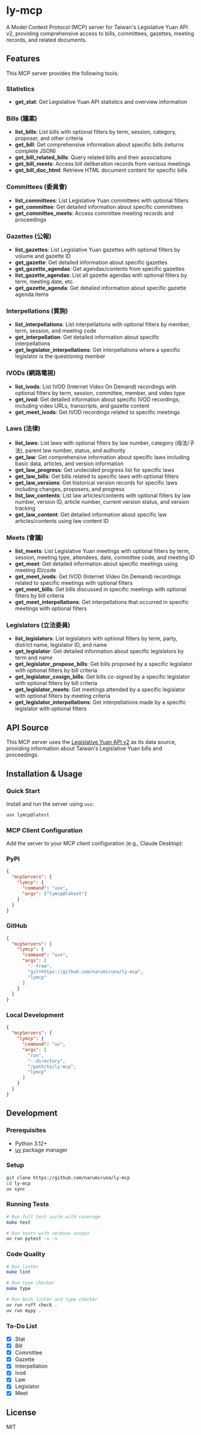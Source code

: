 # ly-mcp

A Model Context Protocol (MCP) server for Taiwan's Legislative Yuan API v2, providing comprehensive access to bills, committees, gazettes, meeting records, and related documents.

## Features

This MCP server provides the following tools:

### Statistics
- **get_stat**: Get Legislative Yuan API statistics and overview information

### Bills (議案)
- **list_bills**: List bills with optional filters by term, session, category, proposer, and other criteria
- **get_bill**: Get comprehensive information about specific bills (returns complete JSON)
- **get_bill_related_bills**: Query related bills and their associations
- **get_bill_meets**: Access bill deliberation records from various meetings
- **get_bill_doc_html**: Retrieve HTML document content for specific bills

### Committees (委員會)
- **list_committees**: List Legislative Yuan committees with optional filters
- **get_committee**: Get detailed information about specific committees
- **get_committee_meets**: Access committee meeting records and proceedings

### Gazettes (公報)
- **list_gazettes**: List Legislative Yuan gazettes with optional filters by volume and gazette ID
- **get_gazette**: Get detailed information about specific gazettes
- **get_gazette_agendas**: Get agendas/contents from specific gazettes
- **list_gazette_agendas**: List all gazette agendas with optional filters by term, meeting date, etc.
- **get_gazette_agenda**: Get detailed information about specific gazette agenda items

### Interpellations (質詢)
- **list_interpellations**: List interpellations with optional filters by member, term, session, and meeting code
- **get_interpellation**: Get detailed information about specific interpellations
- **get_legislator_interpellations**: Get interpellations where a specific legislator is the questioning member

### IVODs (網路電視)
- **list_ivods**: List IVOD (Internet Video On Demand) recordings with optional filters by term, session, committee, member, and video type
- **get_ivod**: Get detailed information about specific IVOD recordings, including video URLs, transcripts, and gazette content
- **get_meet_ivods**: Get IVOD recordings related to specific meetings

### Laws (法律)
- **list_laws**: List laws with optional filters by law number, category (母法/子法), parent law number, status, and authority
- **get_law**: Get comprehensive information about specific laws including basic data, articles, and version information
- **get_law_progress**: Get undecided progress list for specific laws
- **get_law_bills**: Get bills related to specific laws with optional filters
- **get_law_versions**: Get historical version records for specific laws including changes, proposers, and progress
- **list_law_contents**: List law articles/contents with optional filters by law number, version ID, article number, current version status, and version tracking
- **get_law_content**: Get detailed information about specific law articles/contents using law content ID

### Meets (會議)
- **list_meets**: List Legislative Yuan meetings with optional filters by term, session, meeting type, attendees, date, committee code, and meeting ID
- **get_meet**: Get detailed information about specific meetings using meeting ID/code
- **get_meet_ivods**: Get IVOD (Internet Video On Demand) recordings related to specific meetings with optional filters
- **get_meet_bills**: Get bills discussed in specific meetings with optional filters by bill criteria
- **get_meet_interpellations**: Get interpellations that occurred in specific meetings with optional filters

### Legislators (立法委員)
- **list_legislators**: List legislators with optional filters by term, party, district name, legislator ID, and name
- **get_legislator**: Get detailed information about specific legislators by term and name
- **get_legislator_propose_bills**: Get bills proposed by a specific legislator with optional filters by bill criteria
- **get_legislator_cosign_bills**: Get bills co-signed by a specific legislator with optional filters by bill criteria
- **get_legislator_meets**: Get meetings attended by a specific legislator with optional filters by meeting criteria
- **get_legislator_interpellations**: Get interpellations made by a specific legislator with optional filters

## API Source

This MCP server uses the [Legislative Yuan API v2](https://ly.govapi.tw/v2) as its data source, providing information about Taiwan's Legislative Yuan bills and proceedings.

## Installation & Usage

### Quick Start

Install and run the server using `uvx`:

```bash
uvx lymcp@latest
```

### MCP Client Configuration

Add the server to your MCP client configuration (e.g., Claude Desktop):

### PyPI

```json
{
  "mcpServers": {
    "lymcp": {
      "command": "uvx",
      "args": ["lymcp@latest"]
    }
  }
}
```

### GitHub

```json
{
  "mcpServers": {
    "lymcp": {
      "command": "uvx",
      "args": [
        "--from",
        "git+https://github.com/narumiruna/ly-mcp",
        "lymcp"
      ]
    }
  }
}
```

### Local Development

```json
{
  "mcpServers": {
    "lymcp": {
      "command": "uv",
      "args": [
        "run",
        "--directory",
        "/path/to/ly-mcp",
        "lymcp"
      ]
    }
  }
}
```

## Development

### Prerequisites

- Python 3.12+
- [uv](https://docs.astral.sh/uv/) package manager

### Setup

```bash
git clone https://github.com/narumiruna/ly-mcp
cd ly-mcp
uv sync
```

### Running Tests

```bash
# Run full test suite with coverage
make test

# Run tests with verbose output
uv run pytest -v -s
```

### Code Quality

```bash
# Run linter
make lint

# Run type checker
make type

# Run both linter and type checker
uv run ruff check .
uv run mypy .
```

### To-Do List

- [x] Stat
- [x] Bill
- [x] Committee
- [x] Gazette
- [x] Interpellation
- [x] Ivod
- [x] Law
- [x] Legislator
- [x] Meet

## License

MIT
